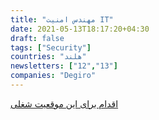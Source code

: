 ```yaml
---
title: "مهندس امنیت IT"
date: 2021-05-13T18:17:20+04:30
draft: false
tags: ["Security"]
countries: "هلند"
newsletters: ["12","13"]
companies: "Degiro"
---
```


[اقدام برای این موقعیت شغلی](https://degiro.homerun.co/it-security-engineer)